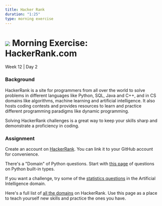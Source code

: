 ```yaml
---
title: Hacker Rank
duration: "1:25"
type: morning exercise
---
```


# ![](https://ga-dash.s3.amazonaws.com/production/assets/logo-9f88ae6c9c3871690e33280fcf557f33.png) Morning Exercise: HackerRank.com
Week 12 | Day 2

### Background
HackerRank is a site for programmers from all over the world to solve problems in different languages like Python, SQL, Java and C++, and in CS domains like algorithms, machine learning and artificial intelligence. It also hosts coding contests and provides resources to learn and practice different programming paradigms like dynamic programming.

Solving HackerRank challenges is a great way to keep your skills sharp and demonstrate a proficiency in coding.

### Assignment
Create an account on [HackerRank](www.hackerrank.com). You can link it to your GitHub account for convenience.

There's a "Domain" of Python questions. Start with [this page](https://www.hackerrank.com/domains/python/py-built-ins/difficulty/all/page/1) of questions on Python built-in types.

If you want a challenge, try some of the [statistics questions](https://www.hackerrank.com/domains/ai/statistics-foundations) in the Artificial Intelligence domain.

Here's a full list of [all the domains](https://www.hackerrank.com/domains) on HackerRank. Use this page as a place to teach yourself new skills and practice the ones you have. 
